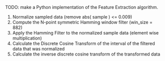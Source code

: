 TODO: make a Python implementation of the Feature Extraction algorithm.
1) Normalize sampled data (remove abs( sample ) <= 0.009)
2) Compute the N-point symmetric Hamming window filter (win_size = 882)
3) Apply the Hamming Filter to the normalized sample data (element wise multiplication)
4) Calculate the Discrete Cosine Transform of the interval of the filtered data that was normalized
5) Calculate the inverse discrete cosine transform of the transformed data
